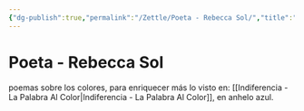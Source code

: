 ```yaml
---
{"dg-publish":true,"permalink":"/Zettle/Poeta - Rebecca Sol/","title":"Poeta - Rebecca Sol","tags":["ZeType/Referencia",""],"updated":"2023-09-25T12:37:49.671-05:00"}
---
```



# Poeta - Rebecca Sol

 poemas sobre los colores, para enriquecer más lo visto en: [[Indiferencia - La Palabra Al Color\|Indiferencia - La Palabra Al Color]], en anhelo azul.

